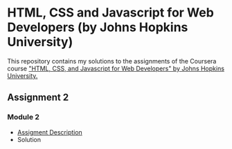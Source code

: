 # HTML, CSS and Javascript for Web Developers (by Johns Hopkins University)
This repository contains my solutions to the assignments of the Coursera course ["HTML, CSS, and Javascript for Web Developers" by Johns Hopkins University.](https://www.coursera.org/learn/html-css-javascript-for-web-developers)
## Assignment 2
### Module 2
- [Assigment Description](https://github.com/jhu-ep-coursera/fullstack-course4/blob/master/assignments/assignment2/Assignment-2.md)
- Solution
